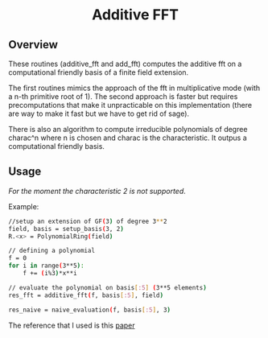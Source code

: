 <h1 align="center">Additive FFT</h1>


## Overview

These routines (additive_fft and add_fft) computes the additive fft on a computational friendly basis of a finite field extension.

The first routines mimics the approach of the fft in multiplicative mode (with a n-th primitive root of 1). The second approach is faster but requires precomputations that make it unpracticable on this implementation (there are way to make it fast but we have to get rid of sage).

There is also an algorithm to compute irreducible polynomials of degree charac^n where n is chosen and charac is the characteristic. It outpus a computational friendly basis.

## Usage

*For the moment the characteristic 2 is not supported*.

Example:
```bash
//setup an extension of GF(3) of degree 3**2
field, basis = setup_basis(3, 2)
R.<x> = PolynomialRing(field)

// defining a polynomial
f = 0
for i in range(3**5):
    f += (i%3)*x**i

// evaluate the polynomial on basis[:5] (3**5 elements)
res_fft = additive_fft(f, basis[:5], field)

res_naive = naive_evaluation(f, basis[:5], 3)
```

The reference that I used is this [paper](https://core.ac.uk/download/pdf/82655328.pdf)


